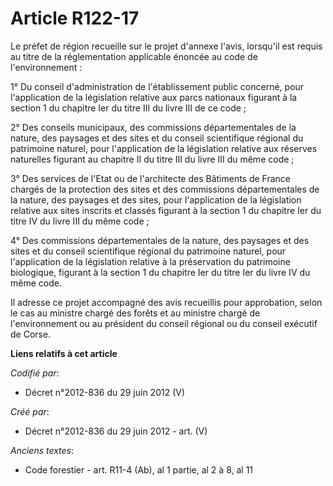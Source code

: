 # Article R122-17

Le préfet de région recueille sur le projet d'annexe l'avis, lorsqu'il est requis au titre de la réglementation applicable
énoncée au code de l'environnement : 

1° Du conseil d'administration de l'établissement public concerné, pour l'application de la législation relative aux parcs
nationaux figurant à la section 1 du chapitre Ier du titre III du livre III de ce code ; 

2° Des conseils municipaux, des commissions départementales de la nature, des paysages et des sites et du conseil
scientifique régional du patrimoine naturel, pour l'application de la législation relative aux réserves naturelles figurant
au chapitre II du titre III du livre III du même code ; 

3° Des services de l'Etat ou de l'architecte des Bâtiments de France chargés de la protection des sites et des commissions
départementales de la nature, des paysages et des sites, pour l'application de la législation relative aux sites inscrits et
classés figurant à la section 1 du chapitre Ier du titre IV du livre III du même code ; 

4° Des commissions départementales de la nature, des paysages et des sites et du conseil scientifique régional du patrimoine
naturel, pour l'application de la législation relative à la préservation du patrimoine biologique, figurant à la section 1 du
chapitre Ier du titre Ier du livre IV du même code. 

Il adresse ce projet accompagné des avis recueillis pour approbation, selon le cas au ministre chargé des forêts et au
ministre chargé de l'environnement ou au président du conseil régional ou du conseil exécutif de Corse.

**Liens relatifs à cet article**

_Codifié par_:

  - Décret n°2012-836 du 29 juin 2012 (V)

_Créé par_:

  - Décret n°2012-836 du 29 juin 2012 - art. (V)

_Anciens textes_:

  - Code forestier - art. R11-4 (Ab), al 1 partie, al 2 à 8, al 11

